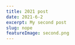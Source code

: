 ```yaml
---
title: 2021 post
date: 2021-6-2
excerpt: My second post
slug: nope
featureImage: second.png
---
```

